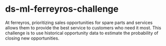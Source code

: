 # ds-ml-ferreyros-challenge
At ferreyros, prioritizing sales opportunities for spare parts and services allows them to provide the best service to customers who need it most.  This challenge is to use historical opportunity data to estimate the probability of closing new opportunities.
